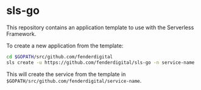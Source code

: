 # sls-go

This repository contains an application template to use with the Serverless Framework.

To create a new application from the template:

```bash 
cd $GOPATH/src/github.com/fenderdigital
sls create -u https://github.com/fenderdigital/sls-go -n service-name
```

This will create the service from the template in `$GOPATH/src/github.com/fenderdigital/service-name`.